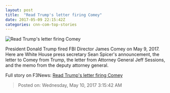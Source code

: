 ```yaml
---
layout: post
title:  "Read Trump's letter firing Comey"
date: 2017-05-09 22:15:42Z
categories: cnn-com-top-stories
---
```


![Read Trump's letter firing Comey](http://i2.cdn.cnn.com/cnnnext/dam/assets/170509181301-james-comey-fired-letter-trump-super-tease.png)

President Donald Trump fired FBI Director James Comey on May 9, 2017. Here are White House press secretary Sean Spicer's announcement, the letter to Comey from Trump, the letter from Attorney General Jeff Sessions, and the memo from the deputy attorney general.


Full story on F3News: [Read Trump's letter firing Comey](http://www.f3nws.com/n/FYWNFE)

> Posted on: Wednesday, May 10, 2017 3:15:42 AM
